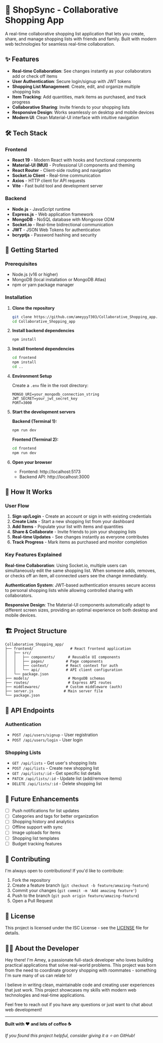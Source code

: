 # 🛒 ShopSync - Collaborative Shopping App

A real-time collaborative shopping list application that lets you create, share, and manage shopping lists with friends and family. Built with modern web technologies for seamless real-time collaboration.

## ✨ Features

- **Real-time Collaboration**: See changes instantly as your collaborators add or check off items
- **User Authentication**: Secure login/signup with JWT tokens
- **Shopping List Management**: Create, edit, and organize multiple shopping lists
- **Item Tracking**: Add quantities, mark items as purchased, and track progress
- **Collaborative Sharing**: Invite friends to your shopping lists
- **Responsive Design**: Works seamlessly on desktop and mobile devices
- **Modern UI**: Clean Material-UI interface with intuitive navigation

## 🛠️ Tech Stack

### Frontend
- **React 19** - Modern React with hooks and functional components
- **Material-UI (MUI)** - Professional UI components and theming
- **React Router** - Client-side routing and navigation
- **Socket.io Client** - Real-time communication
- **Axios** - HTTP client for API requests
- **Vite** - Fast build tool and development server

### Backend
- **Node.js** - JavaScript runtime
- **Express.js** - Web application framework
- **MongoDB** - NoSQL database with Mongoose ODM
- **Socket.io** - Real-time bidirectional communication
- **JWT** - JSON Web Tokens for authentication
- **bcryptjs** - Password hashing and security

## 🚀 Getting Started

### Prerequisites
- Node.js (v16 or higher)
- MongoDB (local installation or MongoDB Atlas)
- npm or yarn package manager

### Installation

1. **Clone the repository**
   ```bash
   git clone https://github.com/ameyyy7303/Collaborative_Shopping_app.git
   cd Collaborative_Shopping_app
   ```

2. **Install backend dependencies**
   ```bash
   npm install
   ```

3. **Install frontend dependencies**
   ```bash
   cd frontend
   npm install
   cd ..
   ```

4. **Environment Setup**
   
   Create a `.env` file in the root directory:
   ```env
   MONGO_URI=your_mongodb_connection_string
   JWT_SECRET=your_jwt_secret_key
   PORT=3000
   ```

5. **Start the development servers**

   **Backend (Terminal 1):**
   ```bash
   npm run dev
   ```

   **Frontend (Terminal 2):**
   ```bash
   cd frontend
   npm run dev
   ```

6. **Open your browser**
   - Frontend: http://localhost:5173
   - Backend API: http://localhost:3000

## 📱 How It Works

### User Flow
1. **Sign up/Login** - Create an account or sign in with existing credentials
2. **Create Lists** - Start a new shopping list from your dashboard
3. **Add Items** - Populate your list with items and quantities
4. **Share & Collaborate** - Invite friends to join your shopping lists
5. **Real-time Updates** - See changes instantly as everyone contributes
6. **Track Progress** - Mark items as purchased and monitor completion

### Key Features Explained

**Real-time Collaboration**: Using Socket.io, multiple users can simultaneously edit the same shopping list. When someone adds, removes, or checks off an item, all connected users see the change immediately.

**Authentication System**: JWT-based authentication ensures secure access to personal shopping lists while allowing controlled sharing with collaborators.

**Responsive Design**: The Material-UI components automatically adapt to different screen sizes, providing an optimal experience on both desktop and mobile devices.

## 🏗️ Project Structure

```
Collaborative_Shopping_app/
├── frontend/                 # React frontend application
│   ├── src/
│   │   ├── components/      # Reusable UI components
│   │   ├── pages/          # Page components
│   │   ├── context/        # React context for auth
│   │   └── api/            # API client configuration
│   └── package.json
├── models/                  # MongoDB schemas
├── routes/                  # Express API routes
├── middlewares/            # Custom middleware (auth)
├── server.js              # Main server file
└── package.json
```

## 🔧 API Endpoints

### Authentication
- `POST /api/users/signup` - User registration
- `POST /api/users/login` - User login

### Shopping Lists
- `GET /api/lists` - Get user's shopping lists
- `POST /api/lists` - Create new shopping list
- `GET /api/lists/:id` - Get specific list details
- `PATCH /api/lists/:id` - Update list (add/remove items)
- `DELETE /api/lists/:id` - Delete shopping list

## 🎯 Future Enhancements

- [ ] Push notifications for list updates
- [ ] Categories and tags for better organization
- [ ] Shopping history and analytics
- [ ] Offline support with sync
- [ ] Image uploads for items
- [ ] Shopping list templates
- [ ] Budget tracking features

## 🤝 Contributing

I'm always open to contributions! If you'd like to contribute:

1. Fork the repository
2. Create a feature branch (`git checkout -b feature/amazing-feature`)
3. Commit your changes (`git commit -m 'Add amazing feature'`)
4. Push to the branch (`git push origin feature/amazing-feature`)
5. Open a Pull Request

## 📄 License

This project is licensed under the ISC License - see the [LICENSE](LICENSE) file for details.

## 👨‍💻 About the Developer

Hey there! I'm Amey, a passionate full-stack developer who loves building practical applications that solve real-world problems. This project was born from the need to coordinate grocery shopping with roommates - something I'm sure many of us can relate to!

I believe in writing clean, maintainable code and creating user experiences that just work. This project showcases my skills with modern web technologies and real-time applications.

Feel free to reach out if you have any questions or just want to chat about web development!

---

**Built with ❤️ and lots of coffee ☕**

*If you found this project helpful, consider giving it a ⭐ on GitHub!*
